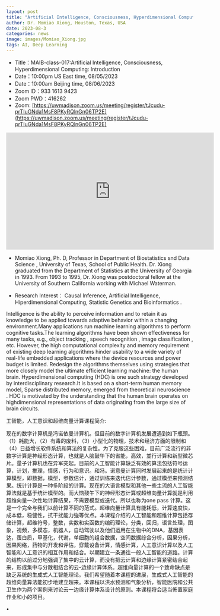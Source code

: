 ```yaml
---
layout: post
title: "Artificial Intelligence, Consciousness, Hyperdimensional Computing: Introduction"
author: Dr. Momiao Xiong, Houston, Texas, USA
date: 2023-08-3
categories: news
image: images/Momiao_Xiong.jpg
tags: AI, Deep Learning
---
```


- Title：MAIB-class-017:Artificial Intelligence, Consciousness, Hyperdimensional Computing: Introduction
- Date：10:00pm US East time, 08/05/2023
- Date：10:00am Beijing time, 08/06/2023
- Zoom  ID：933 1613 9423
- Zoom PWD：416262
- Zoom: [https://uwmadison.zoom.us/meeting/register/tJcudu-prTIuGNda1MsF8PKyRQlnGn06TP2E](https://uwmadison.zoom.us/meeting/register/tJcudu-prTIuGNda1MsF8PKyRQlnGn06TP2E)

<p align="center">
<iframe width="560" height="315" src="https://www.youtube.com/embed/hKpz3rairr0" title="YouTube video player" frameborder="0" allow="accelerometer; autoplay; clipboard-write; encrypted-media; gyroscope; picture-in-picture" allowfullscreen></iframe>
</p>

* Momiao Xiong, Ph. D, Professor in Department of Biostatistics snd Data Science , University of Texas, School of Public Health. Dr. Xiong graduated from the Department of Statistics at the University of Georgia in 1993. From 1993 to 1995, Dr. Xiong was postdoctoral fellow at the University of Southern California working with Michael Waterman.

* Research Interest： Causal Inference, Artificial Intelligence, Hiperdimensional Computing, Statistic Genetics and Bioinformatics .

Intelligence is the ability to perceive information and to retain it as knowledge to be applied towards adaptive behavior within a changing environment.Many  applications run machine learning algorithms to perform   cognitive tasks.The learning algorithms have been shown effectiveness for many tasks, e.g., object 
  tracking , speech recognition , image classification , etc. However, the high computational
  complexity and memory requirement of existing deep learning algorithms hinder usability
  to a wide variety of real-life embedded applications where the device resources and 
  power  budget is limited. Redesign the algorithms themselves using strategies that more closely model the ultimate efficient learning machine: the human brain. Hyperdimensional computing (HDC) is one such strategy developed by interdisciplinary research.It is based on a short-term human memory model, Sparse distributed memory, emerged from theoretical neuroscience . HDC is motivated by the understanding that the human brain operates on highdimensional representations of data originating from the large size of brain circuits.
 
工智能，人工意识和超维向量计算课程简介:

现在的数字计算机是冯诺依曼计算机。但目前的数字计算机发展遭遇到如下瓶颈。（1）耗能大，（2）有毒的废料，（3）小型化的物理，技术和经济方面的限制和（4）日益增长软件系统和算法的复杂性。为了克服这些困难，目前广泛流行的非数字计算是神经形态计算，也就是人脑鼓午下的省能，高效，並行计算和新型微芯片。量子计算机也在异军突起。目前的人工智能计算缺乏有效的算法包括符号运算，计划，推理，情感，行为和意识。和冯。诺意曼计算同时发展起来的是统计计算模型，即数据，模型，参数估计，通过训练来迭代估计参数，通过模型来预测结果。统计计算是一种多阶段的计算。现在的大语言模型和其他一些主流的人工智能算法就是基于统计模型的。而大恼鼓午下的神经形态计算或超维向量计算就是利用超维向量一次性地计算结果，不需要模型或迭代。所以也称为one pass 计算。这是一个完全与我们以前计算不同的范式。超维向量计算具有能耗低，计算速度快，成本低，稳健性，抗干扰能力強等优点。本课程介绍的人工智能和超维计算包括存储计算，超维符号，整数，实数和实函数的编码理论，分类，回归，语言处理，图象，视频，多模态，机器人，自动驾驶以及他们运用在生物中的DNA，基因表达，蛋白质，甲基化，代谢，单细胞的组合数据，空间数据综合分析，因果分析，因果网络，药物的开发和评估，穿戴设备计算，情感计算，人工意识计算以及人工智能和人工意识的相互作用和结合。以期建立一条通往一般人工智能的道路。计算的结构以前过分地强调了集中的云计算，而没有把云计算和边缘计算紧密结合起来，形成集中与分散相结合的云-边缘计算体系。超维向量计算的一个致命缺点是缺乏系统的生成式人工智能理论。我们希望随着本课程的进展，生成式人工智能的超维向量算法能初步地建立超来。本课程以洪水预测和气象分析，智能医院和公共卫生作为两个案例来讨论云一边缘计算体系设计的原则。本课程将会适当佈置家庭作业和小的项目。

 



      


• 

